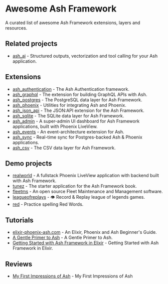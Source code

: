 # Awesome Ash Framework

A curated list of awesome Ash Framework extensions, layers and resources. 

## Related projects

- [ash_ai](https://github.com/ash-project/ash_ai) - Structured outputs, vectorization and tool calling for your Ash application.

## Extensions

- [ash_authentication](https://github.com/team-alembic/ash_authentication) - The Ash Authentication framework.
- [ash_graphql](https://github.com/ash-project/ash_graphql) - The extension for building GraphQL APIs with Ash.
- [ash_postgres](https://github.com/ash-project/ash_postgres) - The PostgreSQL data layer for Ash Framework.
- [ash_phoenix](https://github.com/ash-project/ash_phoenix) - Utilities for integrating Ash and Phoenix.
- [ash_json_api](https://github.com/ash-project/ash_json_api) - The JSON:API extension for the Ash Framework.
- [ash_sqlite](https://github.com/ash-project/ash_sqlite) - The SQLite data layer for Ash Framework. 
- [ash_admin](https://github.com/ash-project/ash_admin) - A super-admin UI dashboard for Ash Framework applications, built with Phoenix LiveView. 
- [ash_events](https://github.com/ash-project/ash_events) - An event-architecture extension for Ash. 
- [ash_sync](https://github.com/ash-project/ash_sync) - Real-time sync for Postgres-backed Ash & Phoenix applications. 
- [ash_csv](https://github.com/ash-project/ash_csv) - The CSV data layer for Ash Framework.

## Demo projects

- [realworld](https://github.com/team-alembic/realworld) - A fullstack Phoenix LiveView application with backend built with Ash Framework.
- [tunez](https://github.com/sevenseacat/tunez) - The starter application for the Ash Framework book.
- [fleetms](https://github.com/jmnda-dev/fleetms) - An open source Fleet Maintenance and Management software.
- [leagueofreplays](https://github.com/mrdotb/leagueofreplays) - 👁️ Record & Replay league of legends games.
- [red](https://github.com/dewetblomerus/red) - Practice spelling Red Words.

## Tutorials

- [elixir-phoenix-ash.com](https://elixir-phoenix-ash.com) - An Elixir, Phoenix and Ash Beginner's Guide.
- [A Gentle Primer to Ash](https://jon.hk/elixir/ash/a-gentle-primer-to-ash) - A Gentle Primer to Ash.
- [Getting Started with Ash Framework in Elixir](https://optimum.ba/blog/getting-started-with-ash-framework-in-elixir) - Getting Started with Ash Framework in Elixir.

## Reviews

- [My First Impressions of Ash](https://dewetblomerus.com/2023/11/26/first-thoughts-on-ash.html) - My First Impressions of Ash
